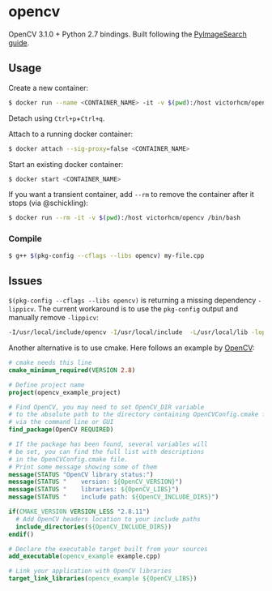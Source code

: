 # opencv

OpenCV 3.1.0 + Python 2.7 bindings. Built following the [PyImageSearch guide][1].

## Usage

Create a new container:
```sh
$ docker run --name <CONTAINER_NAME> -it -v $(pwd):/host victorhcm/opencv /bin/bash
```

Detach using `Ctrl+p`+`Ctrl+q`.

Attach to a running docker container:

```sh
$ docker attach --sig-proxy=false <CONTAINER_NAME>
```

Start an existing docker container:
```sh
$ docker start <CONTAINER_NAME>
```

If you want a transient container, add `--rm` to remove the container after it stops (via @schickling):

```sh
$ docker run --rm -it -v $(pwd):/host victorhcm/opencv /bin/bash
```

### Compile

```sh
$ g++ $(pkg-config --cflags --libs opencv) my-file.cpp
```

## Issues

`$(pkg-config --cflags --libs opencv)` is returning a missing dependency `-lippicv`. The current workaround is to use the `pkg-config` output and manually remove `-lippicv`:

```sh
-I/usr/local/include/opencv -I/usr/local/include  -L/usr/local/lib -lopencv_stitching -lopencv_superres -lopencv_videostab -lopencv_aruco -lopencv_bgsegm -lopencv_bioinspired -lopencv_ccalib -lopencv_dnn -lopencv_dpm -lopencv_fuzzy -lopencv_line_descriptor -lopencv_optflow -lopencv_plot -lopencv_reg -lopencv_saliency -lopencv_stereo -lopencv_structured_light -lopencv_rgbd -lopencv_surface_matching -lopencv_tracking -lopencv_datasets -lopencv_text -lopencv_face -lopencv_xfeatures2d -lopencv_shape -lopencv_video -lopencv_ximgproc -lopencv_calib3d -lopencv_features2d -lopencv_flann -lopencv_xobjdetect -lopencv_objdetect -lopencv_ml -lopencv_xphoto -lopencv_highgui -lopencv_videoio -lopencv_imgcodecs -lopencv_photo -lopencv_imgproc -lopencv_core 
```

Another alternative is to use cmake. Here follows an example by [OpenCV][2]:

```cmake
# cmake needs this line
cmake_minimum_required(VERSION 2.8)

# Define project name
project(opencv_example_project)

# Find OpenCV, you may need to set OpenCV_DIR variable
# to the absolute path to the directory containing OpenCVConfig.cmake file
# via the command line or GUI
find_package(OpenCV REQUIRED)

# If the package has been found, several variables will
# be set, you can find the full list with descriptions
# in the OpenCVConfig.cmake file.
# Print some message showing some of them
message(STATUS "OpenCV library status:")
message(STATUS "    version: ${OpenCV_VERSION}")
message(STATUS "    libraries: ${OpenCV_LIBS}")
message(STATUS "    include path: ${OpenCV_INCLUDE_DIRS}")

if(CMAKE_VERSION VERSION_LESS "2.8.11")
  # Add OpenCV headers location to your include paths
  include_directories(${OpenCV_INCLUDE_DIRS})
endif()

# Declare the executable target built from your sources
add_executable(opencv_example example.cpp)

# Link your application with OpenCV libraries
target_link_libraries(opencv_example ${OpenCV_LIBS})
```


[1]: www.pyimagesearch.com/2015/06/22/install-opencv-3-0-and-python-2-7-on-ubuntu/
[2]: https://github.com/Itseez/opencv/blob/master/samples/cpp/example_cmake/CMakeLists.txt
